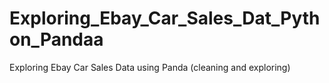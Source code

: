 # Exploring_Ebay_Car_Sales_Dat_Python_Pandaa
Exploring Ebay Car Sales Data using Panda (cleaning and exploring)
